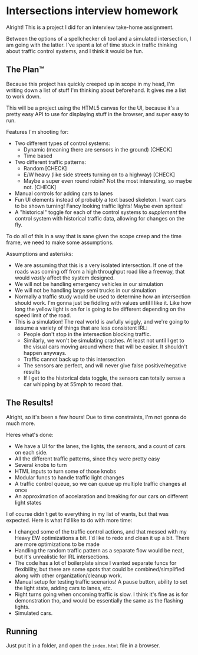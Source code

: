 # Intersections interview homework

Alright! This is a project I did for an interview take-home assignment.

Between the options of a spellchecker cli tool and a simulated intersection, I am going with the latter. I've spent a lot of time stuck in traffic thinking about traffic control systems, and I think it would be fun.

## The Plan™

Because this project has quickly creeped up in scope in my head, I'm writing down a list of stuff I'm thinking about beforehand. It gives me a list to work down.

This will be a project using the HTML5 canvas for the UI, because it's a pretty easy API to use for displaying stuff in the browser, and super easy to run.

Features I'm shooting for:
- Two different types of control systems:
    - Dynamic (meaning there are sensors in the ground) [CHECK]
    - Time based
- Two different traffic patterns:
    - Random [CHECK]
    - E/W heavy (like side streets turning on to a highway) [CHECK]
    - Maybe a super even round robin? Not the most interesting, so maybe not. [CHECK]
- Manual controls for adding cars to lanes
- Fun UI elements instead of probably a text based skeleton. I want cars to be shown turning! Fancy looking traffic lights! Maybe even sprites!
- A "historical" toggle for each of the control systems to _supplement_ the control system with historical traffic data, allowing for changes on the fly.

To do all of this in a way that is sane given the scope creep and the time frame, we need to make some assumptions.

Assumptions and asterisks:
- We are assuming that this is a very isolated intersection. If one of the roads was coming off from a high throughput road like a freeway, that would *vastly* affect the system designed.
- We will not be handling emergency vehicles in our simulation
- We will not be handling large semi trucks in our simulation
- Normally a traffic study would be used to determine how an intersection should work. I'm gonna just be fiddling with values until I like it. Like how long the yellow light is on for is going to be different depending on the speed limit of the road.
- This is a simulation! The real world is awfully wiggly, and we're going to assume a variety of things that are less consistent IRL:
    - People don't stop in the intersection blocking traffic.
    - Similarly, we won't be simulating crashes. At least not until I get to the visual cars moving around where that will be easier. It shouldn't happen anyways.
    - Traffic cannot back up to this intersection
    - The sensors are perfect, and will never give false positive/negative results
    - If I get to the historical data toggle, the sensors can totally sense a car whipping by at 55mph to record that.


## The Results!

Alright, so it's been a few hours! Due to time constraints, I'm not gonna do much more.

Heres what's done:

- We have a UI for the lanes, the lights, the sensors, and a count of cars on each side.
- All the different traffic patterns, since they were pretty easy
- Several knobs to turn
- HTML inputs to turn some of those knobs
- Modular funcs to handle traffic light changes
- A traffic control queue, so we can queue up multiple traffic changes at once
- An approximation of accelaration and breaking for our cars on different light states

I of course didn't get to everything in my list of wants, but that was expected. Here is what I'd like to do with more time:
- I changed some of the traffic control actions, and that messed with my Heavy EW optimizations a bit. I'd like to redo and clean it up a bit. There are more optimizations to be made
- Handling the random traffic pattern as a separate flow would be neat, but it's unrealistic for IRL intersections.
- The code has a lot of boilerplate since I wanted separate funcs for flexibility, but there are some spots that could be combined/simplified along with other organization/cleanup work.
- Manual setup for testing traffic scenarios! A pause button, ability to set the light state, adding cars to lanes, etc.
- Right turns going when oncoming traffic is slow. I think it's fine as is for demonstration tho, and would be essentially the same as the flashing lights.
- Simulated cars.


## Running
Just put it in a folder, and open the `index.html` file in a browser.